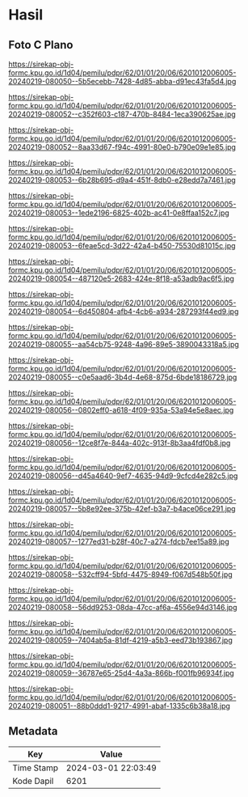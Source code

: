 # Hasil

## Foto C Plano

https://sirekap-obj-formc.kpu.go.id/1d04/pemilu/pdpr/62/01/01/20/06/6201012006005-20240219-080050--5b5ecebb-7428-4d85-abba-d91ec43fa5d4.jpg

https://sirekap-obj-formc.kpu.go.id/1d04/pemilu/pdpr/62/01/01/20/06/6201012006005-20240219-080052--c352f603-c187-470b-8484-1eca390625ae.jpg

https://sirekap-obj-formc.kpu.go.id/1d04/pemilu/pdpr/62/01/01/20/06/6201012006005-20240219-080052--8aa33d67-f94c-4991-80e0-b790e09e1e85.jpg

https://sirekap-obj-formc.kpu.go.id/1d04/pemilu/pdpr/62/01/01/20/06/6201012006005-20240219-080053--6b28b695-d9a4-451f-8db0-e28edd7a7461.jpg

https://sirekap-obj-formc.kpu.go.id/1d04/pemilu/pdpr/62/01/01/20/06/6201012006005-20240219-080053--1ede2196-6825-402b-ac41-0e8ffaa152c7.jpg

https://sirekap-obj-formc.kpu.go.id/1d04/pemilu/pdpr/62/01/01/20/06/6201012006005-20240219-080053--6feae5cd-3d22-42a4-b450-75530d81015c.jpg

https://sirekap-obj-formc.kpu.go.id/1d04/pemilu/pdpr/62/01/01/20/06/6201012006005-20240219-080054--487120e5-2683-424e-8f18-a53adb9ac6f5.jpg

https://sirekap-obj-formc.kpu.go.id/1d04/pemilu/pdpr/62/01/01/20/06/6201012006005-20240219-080054--6d450804-afb4-4cb6-a934-287293f44ed9.jpg

https://sirekap-obj-formc.kpu.go.id/1d04/pemilu/pdpr/62/01/01/20/06/6201012006005-20240219-080055--aa54cb75-9248-4a96-89e5-3890043318a5.jpg

https://sirekap-obj-formc.kpu.go.id/1d04/pemilu/pdpr/62/01/01/20/06/6201012006005-20240219-080055--c0e5aad6-3b4d-4e68-875d-6bde18186729.jpg

https://sirekap-obj-formc.kpu.go.id/1d04/pemilu/pdpr/62/01/01/20/06/6201012006005-20240219-080056--0802eff0-a618-4f09-935a-53a94e5e8aec.jpg

https://sirekap-obj-formc.kpu.go.id/1d04/pemilu/pdpr/62/01/01/20/06/6201012006005-20240219-080056--12ce8f7e-844a-402c-913f-8b3aa4fdf0b8.jpg

https://sirekap-obj-formc.kpu.go.id/1d04/pemilu/pdpr/62/01/01/20/06/6201012006005-20240219-080056--d45a4640-9ef7-4635-94d9-9cfcd4e282c5.jpg

https://sirekap-obj-formc.kpu.go.id/1d04/pemilu/pdpr/62/01/01/20/06/6201012006005-20240219-080057--5b8e92ee-375b-42ef-b3a7-b4ace06ce291.jpg

https://sirekap-obj-formc.kpu.go.id/1d04/pemilu/pdpr/62/01/01/20/06/6201012006005-20240219-080057--1277ed31-b28f-40c7-a274-fdcb7ee15a89.jpg

https://sirekap-obj-formc.kpu.go.id/1d04/pemilu/pdpr/62/01/01/20/06/6201012006005-20240219-080058--532cff94-5bfd-4475-8949-f067d548b50f.jpg

https://sirekap-obj-formc.kpu.go.id/1d04/pemilu/pdpr/62/01/01/20/06/6201012006005-20240219-080058--56dd9253-08da-47cc-af6a-4556e94d3146.jpg

https://sirekap-obj-formc.kpu.go.id/1d04/pemilu/pdpr/62/01/01/20/06/6201012006005-20240219-080059--7404ab5a-81df-4219-a5b3-eed73b193867.jpg

https://sirekap-obj-formc.kpu.go.id/1d04/pemilu/pdpr/62/01/01/20/06/6201012006005-20240219-080059--36787e65-25d4-4a3a-866b-f001fb96934f.jpg

https://sirekap-obj-formc.kpu.go.id/1d04/pemilu/pdpr/62/01/01/20/06/6201012006005-20240219-080051--88b0ddd1-9217-4991-abaf-1335c6b38a18.jpg


## Metadata

| Key        | Value               |
| ---------- | ------------------- |
| Time Stamp | 2024-03-01 22:03:49 |
| Kode Dapil | 6201                |



